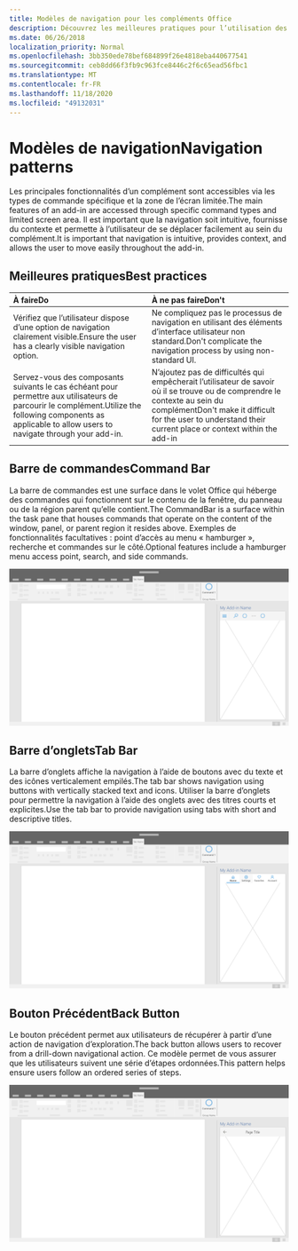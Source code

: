 ```yaml
---
title: Modèles de navigation pour les compléments Office
description: Découvrez les meilleures pratiques pour l’utilisation des barres de commandes, des barres d’onglets et des boutons de retour, pour concevoir la navigation d’un complément Office.
ms.date: 06/26/2018
localization_priority: Normal
ms.openlocfilehash: 3bb350ede78bef684899f26e4818eba440677541
ms.sourcegitcommit: ceb8dd66f3fb9c963fce8446c2f6c65ead56fbc1
ms.translationtype: MT
ms.contentlocale: fr-FR
ms.lasthandoff: 11/18/2020
ms.locfileid: "49132031"
---
```

# <a name="navigation-patterns"></a><span data-ttu-id="e101a-103">Modèles de navigation</span><span class="sxs-lookup"><span data-stu-id="e101a-103">Navigation patterns</span></span>

<span data-ttu-id="e101a-104">Les principales fonctionnalités d’un complément sont accessibles via les types de commande spécifique et la zone de l’écran limitée.</span><span class="sxs-lookup"><span data-stu-id="e101a-104">The main features of an add-in are accessed through specific command types and limited screen area.</span></span> <span data-ttu-id="e101a-105">Il est important que la navigation soit intuitive, fournisse du contexte et permette à l’utilisateur de se déplacer facilement au sein du complément.</span><span class="sxs-lookup"><span data-stu-id="e101a-105">It is important that navigation is intuitive, provides context, and allows the user to move easily throughout the add-in.</span></span>

## <a name="best-practices"></a><span data-ttu-id="e101a-106">Meilleures pratiques</span><span class="sxs-lookup"><span data-stu-id="e101a-106">Best practices</span></span>

| <span data-ttu-id="e101a-107">À faire</span><span class="sxs-lookup"><span data-stu-id="e101a-107">Do</span></span>    | <span data-ttu-id="e101a-108">À ne pas faire</span><span class="sxs-lookup"><span data-stu-id="e101a-108">Don't</span></span> |
| :---- | :---- |
| <span data-ttu-id="e101a-109">Vérifiez que l’utilisateur dispose d’une option de navigation clairement visible.</span><span class="sxs-lookup"><span data-stu-id="e101a-109">Ensure the user has a clearly visible navigation option.</span></span> | <span data-ttu-id="e101a-110">Ne compliquez pas le processus de navigation en utilisant des éléments d’interface utilisateur non standard.</span><span class="sxs-lookup"><span data-stu-id="e101a-110">Don't complicate the navigation process by using non-standard UI.</span></span>
| <span data-ttu-id="e101a-111">Servez-vous des composants suivants le cas échéant pour permettre aux utilisateurs de parcourir le complément.</span><span class="sxs-lookup"><span data-stu-id="e101a-111">Utilize the following components as applicable to allow users to navigate through your add-in.</span></span> | <span data-ttu-id="e101a-112">N’ajoutez pas de difficultés qui empêcherait l’utilisateur de savoir où il se trouve ou de comprendre le contexte au sein du complément</span><span class="sxs-lookup"><span data-stu-id="e101a-112">Don't make it difficult for the user to understand their current place or context within the add-in</span></span>

## <a name="command-bar"></a><span data-ttu-id="e101a-113">Barre de commandes</span><span class="sxs-lookup"><span data-stu-id="e101a-113">Command Bar</span></span>

<span data-ttu-id="e101a-114">La barre de commandes est une surface dans le volet Office qui héberge des commandes qui fonctionnent sur le contenu de la fenêtre, du panneau ou de la région parent qu’elle contient.</span><span class="sxs-lookup"><span data-stu-id="e101a-114">The CommandBar is a surface within the task pane that houses commands that operate on the content of the window, panel, or parent region it resides above.</span></span> <span data-ttu-id="e101a-115">Exemples de fonctionnalités facultatives : point d’accès au menu « hamburger », recherche et commandes sur le côté.</span><span class="sxs-lookup"><span data-stu-id="e101a-115">Optional features include a hamburger menu access point, search, and side commands.</span></span>

![Illustration d’une barre de commandes dans un volet Office d’une application de bureau Office.](../images/add-in-command-bar.png)

## <a name="tab-bar"></a><span data-ttu-id="e101a-118">Barre d’onglets</span><span class="sxs-lookup"><span data-stu-id="e101a-118">Tab Bar</span></span>

<span data-ttu-id="e101a-119">La barre d’onglets affiche la navigation à l’aide de boutons avec du texte et des icônes verticalement empilés.</span><span class="sxs-lookup"><span data-stu-id="e101a-119">The tab bar shows navigation using buttons with vertically stacked text and icons.</span></span> <span data-ttu-id="e101a-120">Utiliser la barre d’onglets pour permettre la navigation à l’aide des onglets avec des titres courts et explicites.</span><span class="sxs-lookup"><span data-stu-id="e101a-120">Use the tab bar to provide navigation using tabs with short and descriptive titles.</span></span>

![Illustration d’une barre d’onglets dans le volet Office d’une application de bureau Office.](../images/add-in-tab-bar.png)

## <a name="back-button"></a><span data-ttu-id="e101a-123">Bouton Précédent</span><span class="sxs-lookup"><span data-stu-id="e101a-123">Back Button</span></span>

<span data-ttu-id="e101a-124">Le bouton précédent permet aux utilisateurs de récupérer à partir d’une action de navigation d’exploration.</span><span class="sxs-lookup"><span data-stu-id="e101a-124">The back button allows users to recover from a drill-down navigational action.</span></span> <span data-ttu-id="e101a-125">Ce modèle permet de vous assurer que les utilisateurs suivent une série d’étapes ordonnées.</span><span class="sxs-lookup"><span data-stu-id="e101a-125">This pattern helps ensure users follow an ordered series of steps.</span></span>

![Illustration illustrant un bouton retour dans le volet Office d’une application de bureau Office.](../images/add-in-back-button.png)

